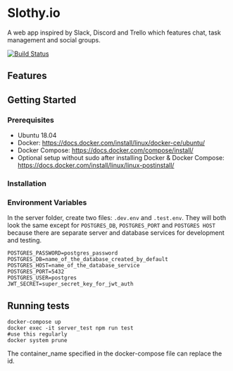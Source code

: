 # Slothy.io

A web app inspired by Slack, Discord and Trello which features chat, task management and social groups.

[![Build Status](https://travis-ci.org/Wahuh/slothy.io.svg?branch=development)](https://travis-ci.org/Wahuh/slothy.io)

## Features

## Getting Started

### Prerequisites

* Ubuntu 18.04
* Docker: https://docs.docker.com/install/linux/docker-ce/ubuntu/
* Docker Compose: https://docs.docker.com/compose/install/
* Optional setup without sudo after installing Docker & Docker Compose: https://docs.docker.com/install/linux/linux-postinstall/

### Installation


### Environment Variables

In the server folder, create two files: `.dev.env` and `.test.env`. They will both look the same except for `POSTGRES_DB`, `POSTGRES_PORT` and `POSTGRES HOST` because there are separate server and database services for development and testing.

```
POSTGRES_PASSWORD=postgres_password
POSTGRES_DB=name_of_the_database_created_by_default
POSTGRES_HOST=name_of_the_database_service
POSTGRES_PORT=5432
POSTGRES_USER=postgres
JWT_SECRET=super_secret_key_for_jwt_auth
```


## Running tests

```
docker-compose up
docker exec -it server_test npm run test
#use this regularly
docker system prune
```

The container_name specified in the docker-compose file can replace the id.
